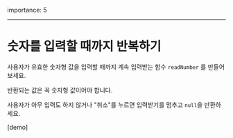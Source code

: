 importance: 5

---

# 숫자를 입력할 때까지 반복하기

사용자가 유효한 숫자형 값을 입력할 때까지 계속 입력받는 함수 `readNumber` 를 만들어보세요.

반환되는 값은 꼭 숫자형 값이어야 합니다.

사용자가 아무 입력도 하지 않거나 "취소"를 누르면 입력받기를 멈추고 `null`을 반환하세요.

[demo]

